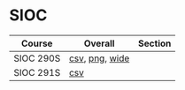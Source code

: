 # SIOC

| Course | Overall | Section |
| ------ | ------- | ------- |
| SIOC 290S | [csv](https://github.com/UCSD-Historical-Enrollment-Data/2024Summer3/blob/main/overall/SIOC%20290S.csv), [png](https://raw.githubusercontent.com/UCSD-Historical-Enrollment-Data/2024Summer3/main/plot_overall/SIOC%20290S.png), [wide](https://raw.githubusercontent.com/UCSD-Historical-Enrollment-Data/2024Summer3/main/plot_overall_wide/SIOC%20290S.png) |  |
| SIOC 291S | [csv](https://github.com/UCSD-Historical-Enrollment-Data/2024Summer3/blob/main/overall/SIOC%20291S.csv) |  |
